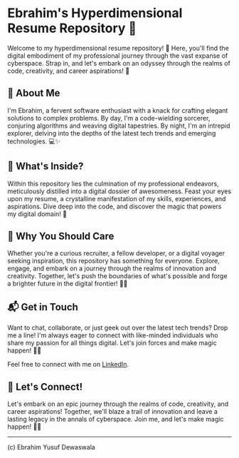 # Ebrahim's Hyperdimensional Resume Repository 🚀

Welcome to my hyperdimensional resume repository! 🌟 Here, you'll find the digital embodiment of my professional journey through the vast expanse of cyberspace. Strap in, and let's embark on an odyssey through the realms of code, creativity, and career aspirations! 🌌

## 📄 About Me

I'm Ebrahim, a fervent software enthusiast with a knack for crafting elegant solutions to complex problems. By day, I'm a code-wielding sorcerer, conjuring algorithms and weaving digital tapestries. By night, I'm an intrepid explorer, delving into the depths of the latest tech trends and emerging technologies. 💻✨

## 🚀 What's Inside?

Within this repository lies the culmination of my professional endeavors, meticulously distilled into a digital dossier of awesomeness. Feast your eyes upon my resume, a crystalline manifestation of my skills, experiences, and aspirations. Dive deep into the code, and discover the magic that powers my digital domain! 🌟

## 🌟 Why You Should Care

Whether you're a curious recruiter, a fellow developer, or a digital voyager seeking inspiration, this repository has something for everyone. Explore, engage, and embark on a journey through the realms of innovation and creativity. Together, let's push the boundaries of what's possible and forge a brighter future in the digital frontier! 🌈✨

## 📬 Get in Touch

Want to chat, collaborate, or just geek out over the latest tech trends? Drop me a line! I'm always eager to connect with like-minded individuals who share my passion for all things digital. Let's join forces and make magic happen! 🚀🌟

Feel free to connect with me on [LinkedIn](https://www.linkedin.com/in/ebrahimd/).

## 🎉 Let's Connect!

Let's embark on an epic journey through the realms of code, creativity, and career aspirations! Together, we'll blaze a trail of innovation and leave a lasting legacy in the annals of cyberspace. Join me, and let's make magic happen! 🚀✨

____________________________
(c) Ebrahim Yusuf Dewaswala